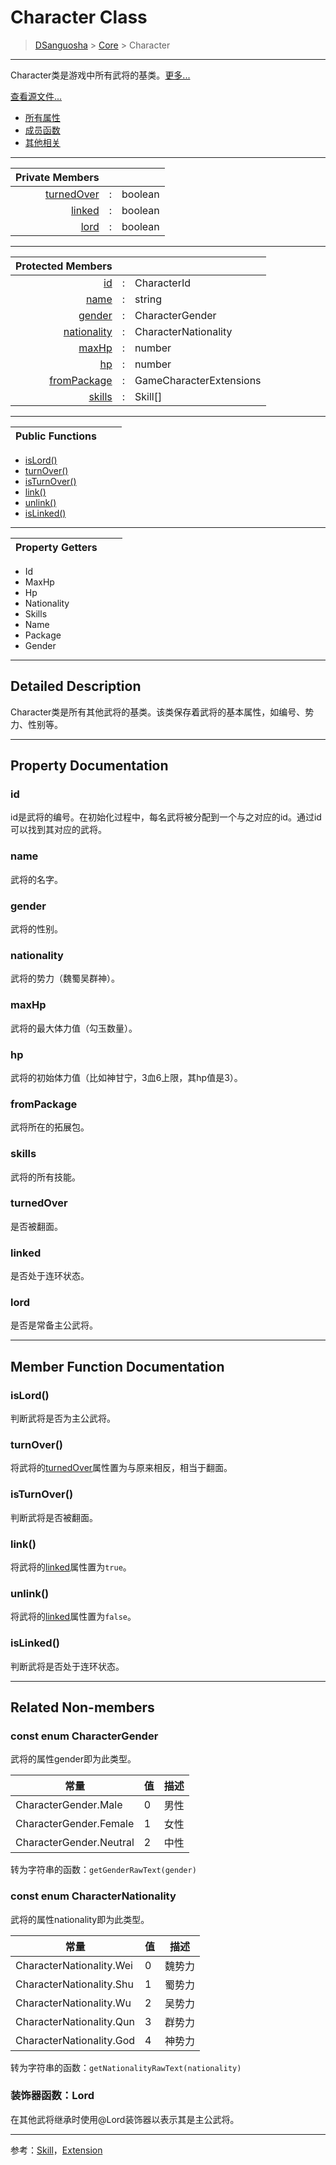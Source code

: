 # Character Class

> [DSanguosha](../index.md) > [Core](./core-index.md) > Character

___

Character类是游戏中所有武将的基类。[更多...](#detailed-description)

[查看源文件...](../../src/core/characters/character.ts)

+ [所有属性](#property-documentation)
+ [成员函数](#member-function-documentation)
+ [其他相关](#related-non-members)

___

|           Private Members |       |         |
| ------------------------: | :---: | :------ |
| [turnedOver](#turnedover) |   :   | boolean |
|         [linked](#linked) |   :   | boolean |
|             [lord](#lord) |   :   | boolean |

___

|           Protected Members |       |                         |
| --------------------------: | :---: | :---------------------- |
|                   [id](#id) |   :   | CharacterId             |
|               [name](#name) |   :   | string                  |
|           [gender](#gender) |   :   | CharacterGender         |
| [nationality](#nationality) |   :   | CharacterNationality    |
|             [maxHp](#maxhp) |   :   | number                  |
|                   [hp](#hp) |   :   | number                  |
| [fromPackage](#frompackage) |   :   | GameCharacterExtensions |
|           [skills](#skills) |   :   | Skill[]                 |

___

| Public Functions |       |      |
| ---------------: | :---: | :--- |

+ [isLord()](#islord)
+ [turnOver()](#turnover)
+ [isTurnOver()](#isturnover)
+ [link()](#link)
+ [unlink()](#unlink)
+ [isLinked()](#islinked)

___

| Property Getters |       |      |
| ---------------: | :---: | :--- |

+ Id
+ MaxHp
+ Hp
+ Nationality
+ Skills
+ Name
+ Package
+ Gender

___

## Detailed Description

Character类是所有其他武将的基类。该类保存着武将的基本属性，如编号、势力、性别等。

___

## Property Documentation

### id
  
  id是武将的编号。在初始化过程中，每名武将被分配到一个与之对应的id。通过id可以找到其对应的武将。

### name

  武将的名字。

### gender

  武将的性别。

### nationality

  武将的势力（魏蜀吴群神）。

### maxHp

  武将的最大体力值（勾玉数量）。

### hp

  武将的初始体力值（比如神甘宁，3血6上限，其hp值是3）。

### fromPackage

  武将所在的拓展包。

### skills

  武将的所有技能。

### turnedOver

  是否被翻面。

### linked

  是否处于连环状态。

### lord

  是否是常备主公武将。

___

## Member Function Documentation

### isLord()

  判断武将是否为主公武将。

### turnOver()

  将武将的[turnedOver](#turnedover)属性置为与原来相反，相当于翻面。

### isTurnOver()

  判断武将是否被翻面。

### link()

  将武将的[linked](#linked)属性置为`true`。

### unlink()

  将武将的[linked](#linked)属性置为`false`。

### isLinked()

  判断武将是否处于连环状态。

___

## Related Non-members

### const enum CharacterGender

  武将的属性gender即为此类型。

  | 常量                    | 值  | 描述 |
  | ----------------------- | --- | ---- |
  | CharacterGender.Male    | 0   | 男性 |
  | CharacterGender.Female  | 1   | 女性 |
  | CharacterGender.Neutral | 2   | 中性 |

  转为字符串的函数：`getGenderRawText(gender)`

### const enum CharacterNationality

  武将的属性nationality即为此类型。
  
  | 常量                     | 值  | 描述   |
  | ------------------------ | --- | ------ |
  | CharacterNationality.Wei | 0   | 魏势力 |
  | CharacterNationality.Shu | 1   | 蜀势力 |
  | CharacterNationality.Wu  | 2   | 吴势力 |
  | CharacterNationality.Qun | 3   | 群势力 |
  | CharacterNationality.God | 4   | 神势力 |

  转为字符串的函数：`getNationalityRawText(nationality)`

### 装饰器函数：Lord

  在其他武将继承时使用@Lord装饰器以表示其是主公武将。

___

参考：[Skill](./skill.md)，[Extension](./extension.md)
